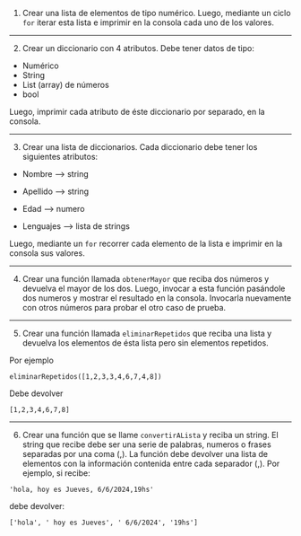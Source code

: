 1) Crear una lista de elementos de tipo numérico. Luego, mediante un ciclo `for` iterar esta lista e imprimir en la consola cada uno de los valores.
---
2) Crear un diccionario con 4 atributos. Debe tener datos de tipo:
- Numérico
- String
- List (array) de números
- bool

Luego, imprimir cada atributo de éste diccionario por separado, en la consola.

---
3) Crear una lista de diccionarios. Cada diccionario debe tener los siguientes atributos:

- Nombre --> string

- Apellido --> string

- Edad --> numero

- Lenguajes --> lista de strings

Luego, mediante un `for` recorrer cada elemento de la lista e imprimir en la consola sus valores.

---
4) Crear una función llamada `obtenerMayor` que reciba dos números y devuelva el mayor de los dos.
Luego, invocar a esta función pasándole dos numeros y mostrar el resultado en la consola.
Invocarla nuevamente con otros números para probar el otro caso de prueba.

---
5) Crear una función llamada `eliminarRepetidos` que reciba una lista y devuelva los elementos de ésta lista pero sin elementos repetidos.

Por ejemplo

`eliminarRepetidos([1,2,3,3,4,6,7,4,8])`

Debe devolver

`[1,2,3,4,6,7,8]`

---  
6) Crear una función que se llame `convertirALista` y reciba un string.
El string que recibe debe ser una serie de palabras, numeros o frases separadas por una coma (,).
La función debe devolver una lista de elementos con la información contenida entre cada separador (,).
Por ejemplo, si recibe:

`'hola, hoy es Jueves, 6/6/2024,19hs'`

debe devolver:

`['hola', ' hoy es Jueves', ' 6/6/2024', '19hs']`